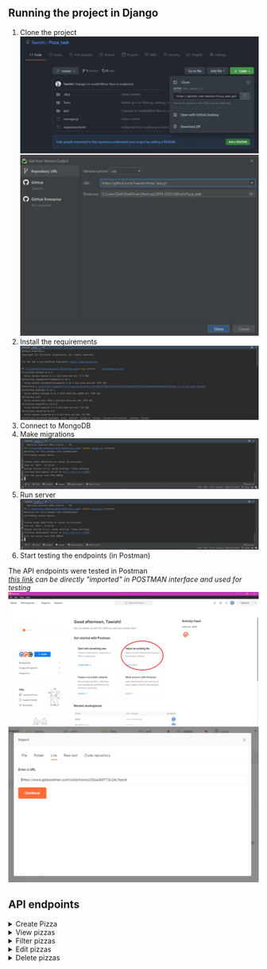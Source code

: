 ## Running the project in Django

1. Clone the project
   ![img.png](doc_images/clone.png)
   ![img_1.png](doc_images/clone2.png)
2. Install the requirements
   ![img_2.png](doc_images/requirements.png)
3. Connect to MongoDB<br>
4. Make migrations
   ![img_3.png](doc_images/run.png)
5. Run server
   ![img_5.png](doc_images/run.png)
6. Start testing the endpoints (in Postman)

The API endpoints were tested in Postman
<br><i>[this link](https://www.getpostman.com/collections/c05ea3bf772c24c1eecb) can be directly "imported" in POSTMAN interface and used for testing</i>
![img.png](doc_images/postmam.png)
![img.png](doc_images/post.png)

## API endpoints

<details>
<summary>Create Pizza</summary>

#### Introduction :

API endpoint for creating a pizza.

#### Endpoint :

```POST``` <a href = "http://127.0.0.1:8000/create_pizza/">create_pizza/</a>

#### Request :

| Key   |  Datatype |Description   |
| ------------ | ------------ | ------------ |
| type | string | Required, Valid(R,S) |
| size | string | Required |
| toppings | string | Required |

#### Sample request body:

```json
type:S
size: small
toppings: onions tomatoes things
```

#### Errors :

* ```Serializer error```  : Check the input provided for corrections

#### Example responses :

![img_2.png](doc_images/img_2.png)
<center><i>Serializer error</i></center>

![img_1.png](doc_images/img_1.png)
<center><i>Pizza created</i></center>
</details>

<details>
<summary>View pizzas</summary>

#### Introduction :

API endpoint for viewing pizzas.

#### Endpoint :

```GET``` <a href = "http://127.0.0.1:8000/view_pizza/">view_pizza/</a>

#### Request :

No request body needed.

#### Example responses :

![img_3.png](doc_images/img_3.png)
<center><i>Pizzas viewed</i></center>
</details>

<details>
<summary>Filter pizzas</summary>

#### Introduction :

API endpoint for filtering pizzas.

#### Endpoint :

```POST``` <a href = "http://127.0.0.1:8000/filter_pizza/">filter_pizza/</a>

#### Request :

| Key   |  Datatype |Description   |
| ------------ | ------------ | ------------ |
| type | string | Required, Valid(R,S) |
| size | string | Required |

#### Sample request body:

```json
type:S
size: small
```

#### Errors :

* ```Serializer error```  : Check the input provided for corrections

#### Example responses :

![img_5.png](doc_images/img_5.png)
<center><i>Serializer error</i></center>

![img_4.png](doc_images/img_4.png)
<center><i>Pizzas filtered</i></center>
</details>

<details>
<summary>Edit pizzas</summary>

#### Introduction :

API endpoint for editing a pizza.

#### Endpoint :

```PUT``` <a href = "http://127.0.0.1:8000/edit_pizza/">edit_pizza/</a>

#### Request :

| Key   |  Datatype |Description   |
| ------------ | ------------ | ------------ |
| id | int | Required, Valid |
| size | string | Required, None allowed |
| toppings | string | Required, None allowed |

#### Sample request body:

```json
id:1
size: medium
type:
```

#### Errors :

* ```Key-value error```  : Check the input provided for corrections

#### Example responses :

![img_6.png](doc_images/img_6.png)
<center><i>Key-value error</i></center>

![img_7.png](doc_images/img_7.png)
<center><i>Pizza edited</i></center>
</details>

<details>
<summary>Delete pizzas</summary>

#### Introduction :

API endpoint for deleting a pizza.

#### Endpoint :

```DELETE``` <a href = "http://127.0.0.1:8000/delete_pizza/">delete_pizza/</a>

#### Request :

| Key   |  Datatype |Description   |
| ------------ | ------------ | ------------ |
| id | int | Required, Valid |

#### Sample request body:

```json
id : 1
```

#### Errors :

* ```Key-value error```  : Check the input provided for corrections

#### Example responses :

![img_9.png](doc_images/img_9.png)
<center><i>Key-value error</i></center>

![img_10.png](doc_images/img_10.png)
<center><i>Pizza deleted</i></center>
</details>